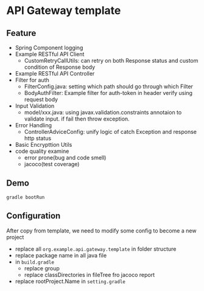 # API Gateway template

## Feature
- Spring Component logging
- Example RESTful API Client
  - CustomRetryCallUtils: can retry on both Response status and custom condition of Response body
- Example RESTful API Controller
- Filter for auth
  - FilterConfig.java: setting which path should go through which Filter
  - BodyAuthFilter: Example filter for auth-token in header verify using request body
- Input Validation
  - model/xxx.java: using javax.validation.constraints annotaion to validate input. if fail then throw exception.
- Error Handling
  - ControllerAdviceConfig: unify logic of catch Exception and response http status
- Basic Encrypttion Utils
- code quality examine
  - error prone(bug and code smell)
  - jacoco(test coverage)
## Demo
  ```shell
  gradle bootRun
  ```

## Configuration
After copy from template, we need to modify some config to become a new project
- replace all `org.example.api.gateway.template` in folder structure
- replace package name in all java file
- in `build.gradle`
  - replace group
  - replace classDirectories in fileTree fro jacoco report
- replace rootProject.Name in `setting.gradle`